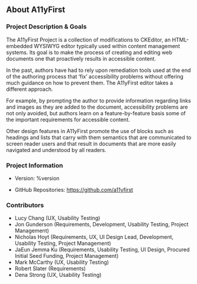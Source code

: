 ## About A11yFirst

### Project Description & Goals

The A11yFirst Project is a collection of modifications to CKEditor, an
HTML-embedded WYSIWYG editor typically used within content management
systems. Its goal is to make the process of creating and editing web documents
one that proactively results in accessible content.

In the past, authors have had to rely upon remediation tools used at the end
of the authoring process that ‘fix’ accessibility problems without offering
much guidance on how to prevent them. The A11yFirst editor takes a different
approach.

For example, by prompting the author to provide information regarding links
and images as they are added to the document, accessibility problems are not
only avoided, but authors learn on a feature-by-feature basis some of the
important requirements for accessible content.

Other design features in A11yFirst promote the use of blocks such as headings
and lists that carry with them semantics that are communicated to screen
reader users and that result in documents that are more easily navigated and
understood by all readers.

### Project Information

* Version: %version

* GitHub Repositories: <a href="https://github.com/a11yfirst" target="_resource">https://github.com/a11yfirst</a>

### Contributors

* Lucy Chang     (UX, Usability Testing)
* Jon Gunderson  (Requirements, Development, Usability Testing, Project Management)
* Nicholas Hoyt  (Requirements, UX, UI Design Lead, Development, Usability Testing, Project Management)
* JaEun Jemma Ku (Requirements, Usability Testing, UI Design, Procured Initial Seed Funding, Project Management)
* Mark McCarthy  (UX, Usability Testing)
* Robert Slater  (Requirements)
* Dena Strong    (UX, Usability Testing)
